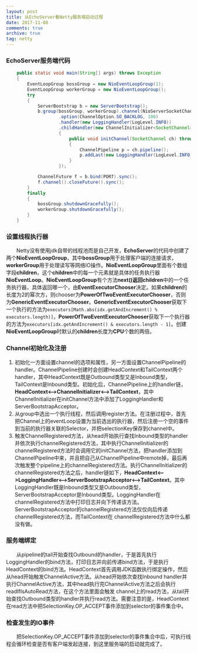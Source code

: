 ```yaml
---
layout: post
title: 从EchoServer看Netty服务端启动过程
date: 2017-11-08
comments: true
archive: true
tag: netty
---
```

### EchoServer服务端代码
~~~~~java
	public static void main(String[] args) throws Exception
	{
		EventLoopGroup bossGroup = new NioEventLoopGroup(1);
		EventLoopGroup workerGroup = new NioEventLoopGroup();
		try
		{
			ServerBootstrap b = new ServerBootstrap();
			b.group(bossGroup, workerGroup).channel(NioServerSocketChannel.class)
					.option(ChannelOption.SO_BACKLOG, 100)
					.handler(new LoggingHandler(LogLevel.INFO))
					.childHandler(new ChannelInitializer<SocketChannel>()
					{
						public void initChannel(SocketChannel ch) throws Exception
						{
							ChannelPipeline p = ch.pipeline();
							p.addLast(new LoggingHandler(LogLevel.INFO), new EchoServerHandler());
						}
					});

			ChannelFuture f = b.bind(PORT).sync();
			f.channel().closeFuture().sync();
		}
		finally
		{
			bossGroup.shutdownGracefully();
			workerGroup.shutdownGracefully();
		}
	}
~~~~~
### 设置线程执行器
&emsp;&emsp;Netty没有使用jdk自带的线程池而是自己开发，**EchoServer**的代码中创建了两个**NioEventLoopGroup**，其中**bossGroup**用于处理客户端的连接请求，**workerGroup**用于处理读写等网络IO操作。**NioEventLoopGroup**里面有个数组字段**children**，这个**children**中的每一个元素就是具体的任务执行器**NioEventLoop**。**NioEventLoopGroup**有个方法**next()**返回**children**中的一个任务执行器，具体返回哪一个，由**EventExecutorChooser**决定。如果**children**的长度为2的幂次方，则chooser为**PowerOfTwoEventExecutorChooser**，否则为**GenericEventExecutorChooser**。**GenericEventExecutorChooser**获取下一个执行的方法为```executors[Math.abs(idx.getAndIncrement() % executors.length)]```，**PowerOfTwoEventExecutorChooser**获取下一个执行器的方法为```executors[idx.getAndIncrement() & executors.length - 1]```。创建**NioEventLoopGroup**时默认的**children**长度为**CPU**个数的两倍。
### Channel初始化及注册
1. 初始化一方面设置channel的选项和属性，另一方面设置ChannelPipeline的handler。ChannelPipeline创建时会创建HeadContext和TailContext两个handler，其中HeadContext既是Outbound类型又是Inbound类型，TailContext是Inbound类型。初始化后，ChannelPipeline上的handler链，**HeadContext<-->ChannelInitializer<-->TailContext**，其中ChannelInitializer在initChannel方法中添加了LoggingHandler和ServerBootstrapAcceptor。
2. 从group中选出一个执行线程，然后调用register方法。在注册过程中，首先把Channel上的eventLoop设置为当前选出的执行器，然后注册一个空的事件到当前的执行器关联的Selector，并把selectionKey保存到channel中。
3. 触发ChannelRegistered方法，从head开始执行查找Inbound类型的handler并依次执行channelRegistered方法，其中执行ChannelInitializer的channelRegistered方法时会调用它的initChannel方法，把handler添加到ChannelPipeline中来，并且把自己从ChannelPipeline中remote掉，最后再次触发整个pipeline上的channelRegistered方法。执行ChannelInitializer的channelRegistered方法之后，handler链如下，**HeadContext<-->LoggingHandler<-->ServerBootstrapAcceptor<-->TailContext**。其中LoggingHandler既是Inbound类型又是Outbound类型，ServerBootstrapAcceptor是Inbound类型。LoggingHandler在channelRegistered方法中打印日志并向下传递该方法。ServerBootstrapAcceptor的channelRegistered方法仅仅向后传递channelRegistered方法，而TailContext在
channelRegistered方法中什么都没有做。

### 服务端绑定
&emsp;&emsp;从pipeline的tail开始查找Outbound的handler，于是首先执行LoggingHandler的bind方法，打印日志并向前传递bind方法，于是执行HeadContext的bind方法。HeadContext首先调用JDK函数执行绑定操作，然后从head开始触发ChannelActive方法。从head开始依次查找Inbound handler并执行ChannelActive方法，其中head执行完ChannelActive方法之后会执行readIfIsAutoRead方法，在这个方法里面会触发
channel上的read方法，从tail开始查找Outbound类型的handler并执行read方法。需要注意的是，HeadContext在read方法中把SelectionKey.OP_ACCEPT事件添加到selector的事件集合中。    

### 检查发生的IO事件
&emsp;&emsp;把SelectionKey.OP_ACCEPT事件添加到selector的事件集合中后，可执行线程会循环检查是否有客户端发起连接，到这里服务端的启动就完成了。










